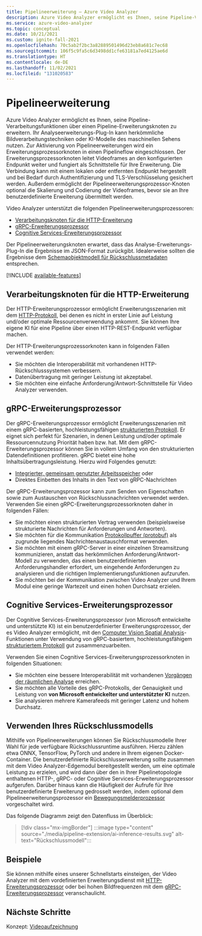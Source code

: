 ```yaml
---
title: Pipelineerweiterung – Azure Video Analyzer
description: Azure Video Analyzer ermöglicht es Ihnen, seine Pipeline-Verarbeitungsfunktionen über einen Pipeline-Erweiterungsknoten zu erweitern. In diesem Artikel wird der Pipelineerweiterungsknoten beschrieben.
ms.service: azure-video-analyzer
ms.topic: conceptual
ms.date: 10/21/2021
ms.custom: ignite-fall-2021
ms.openlocfilehash: 70c5ab2f2bc3a82889501496d23eb8a681c7ec68
ms.sourcegitcommit: 106f5c9fa5c6d3498dd1cfe63181a7ed4125ae6d
ms.translationtype: HT
ms.contentlocale: de-DE
ms.lasthandoff: 11/02/2021
ms.locfileid: "131020583"
---
```

# <a name="pipeline-extension"></a>Pipelineerweiterung

Azure Video Analyzer ermöglicht es Ihnen, seine Pipeline-Verarbeitungsfunktionen über einen Pipeline-Erweiterungsknoten zu erweitern. Ihr Analyseerweiterungs-Plug-In kann herkömmliche Bildverarbeitungstechniken oder KI-Modelle des maschinellen Sehens nutzen. Zur Aktivierung von Pipelineerweiterungen wird ein Erweiterungsprozessorknoten in einen Pipelineflow eingeschlossen. Der Erweiterungsprozessorknoten leitet Videoframes an den konfigurierten Endpunkt weiter und fungiert als Schnittstelle für Ihre Erweiterung. Die Verbindung kann mit einem lokalen oder entfernten Endpunkt hergestellt und bei Bedarf durch Authentifizierung und TLS-Verschlüsselung gesichert werden. Außerdem ermöglicht der Pipelineerweiterungsprozessor-Knoten optional die Skalierung und Codierung der Videoframes, bevor sie an Ihre benutzerdefinierte Erweiterung übermittelt werden.

Video Analyzer unterstützt die folgenden Pipelineerweiterungsprozessoren:

* [Verarbeitungsknoten für die HTTP-Erweiterung](pipeline.md#http-extension-processor) 
* [gRPC-Erweiterungsprozessor](pipeline.md#grpc-extension-processor)
* [Cognitive Services-Erweiterungsprozessor](pipeline.md#cognitive-services-extension-processor)

Der Pipelineerweiterungsknoten erwartet, dass das Analyse-Erweiterungs-Plug-In die Ergebnisse im JSON-Format zurückgibt. Idealerweise sollten die Ergebnisse dem [Schemaobjektmodell für Rückschlussmetadaten](inference-metadata-schema.md) entsprechen.

[!INCLUDE [available-features](./includes/available-features.md)]

## <a name="http-extension-processor"></a>Verarbeitungsknoten für die HTTP-Erweiterung

Der HTTP-Erweiterungsprozessor ermöglicht Erweiterungsszenarien mit dem [HTTP-Protokoll](http-extension-protocol.md), bei denen es nicht in erster Linie auf Leistung und/oder optimale Ressourcenverwendung ankommt. Sie können Ihre eigene KI für eine Pipeline über einen HTTP-REST-Endpunkt verfügbar machen.

Der HTTP-Erweiterungsprozessorknoten kann in folgenden Fällen verwendet werden:

* Sie möchten die Interoperabilität mit vorhandenen HTTP-Rückschlusssystemen verbessern.
* Datenübertragung mit geringer Leistung ist akzeptabel.
* Sie möchten eine einfache Anforderung/Antwort-Schnittstelle für Video Analyzer verwenden.

## <a name="grpc-extension-processor"></a>gRPC-Erweiterungsprozessor

Der gRPC-Erweiterungsprozessor ermöglicht Erweiterungsszenarien mit einem gRPC-basierten, hochleistungsfähigen [strukturierten Protokoll](grpc-extension-protocol.md). Er eignet sich perfekt für Szenarien, in denen Leistung und/oder optimale Ressourcennutzung Priorität haben bzw. hat. Mit dem gRPC-Erweiterungsprozessor können Sie in vollem Umfang von den strukturierten Datendefinitionen profitieren. gRPC bietet eine hohe Inhaltsübertragungsleistung. Hierzu wird Folgendes genutzt:

* [Integrierter, gemeinsam genutzter Arbeitsspeicher](https://en.wikipedia.org/wiki/Shared_memory) oder
* Direktes Einbetten des Inhalts in den Text von gRPC-Nachrichten

Der gRPC-Erweiterungsprozessor kann zum Senden von Eigenschaften sowie zum Austauschen von Rückschlussnachrichten verwendet werden. Verwenden Sie einen gRPC-Erweiterungsprozessorknoten daher in folgenden Fällen:

* Sie möchten einen strukturierten Vertrag verwenden (beispielsweise strukturierte Nachrichten für Anforderungen und Antworten).
* Sie möchten für die Kommunikation [Protokollpuffer (protobuf)](https://developers.google.com/protocol-buffers) als zugrunde liegendes Nachrichtenaustauschformat verwenden.
* Sie möchten mit einem gRPC-Server in einer einzelnen Streamsitzung kommunizieren, anstatt das herkömmlichen Anforderung/Antwort-Modell zu verwenden, das einen benutzerdefinierten Anforderungshandler erfordert, um eingehende Anforderungen zu analysieren und die richtigen Implementierungsfunktionen aufzurufen.
* Sie möchten bei der Kommunikation zwischen Video Analyzer und Ihrem Modul eine geringe Wartezeit und einen hohen Durchsatz erzielen.

## <a name="cognitive-services-extension-processor"></a>Cognitive Services-Erweiterungsprozessor

Der Cognitive Services-Erweiterungsprozessor (von Microsoft entwickelte und unterstützte KI) ist ein benutzerdefinierter Erweiterungsprozessor, der es Video Analyzer ermöglicht, mit den [Computer Vision Spatial Analysis](../../cognitive-services/computer-vision/overview.md)-Funktionen unter Verwendung von gRPC-basiertem, hochleistungsfähigem [strukturiertem Protokoll](grpc-extension-protocol.md) gut zusammenzuarbeiten. 

Verwenden Sie einen Cognitive Services-Erweiterungsprozessorknoten in folgenden Situationen:

* Sie möchten eine bessere Interoperabilität mit vorhandenen [Vorgängen der räumlichen Analyse](../../cognitive-services/computer-vision/intro-to-spatial-analysis-public-preview.md) erreichen.
* Sie möchten alle Vorteile des gRPC-Protokolls, der Genauigkeit und Leistung von **von Microsoft entwickelter und unterstützter KI** nutzen.
* Sie analysieren mehrere Kamerafeeds mit geringer Latenz und hohem Durchsatz.

## <a name="use-your-inferencing-model"></a>Verwenden Ihres Rückschlussmodells

Mithilfe von Pipelineerweiterungen können Sie Rückschlussmodelle Ihrer Wahl für jede verfügbare Rückschlussruntime ausführen. Hierzu zählen etwa ONNX, TensorFlow, PyTorch und andere in Ihrem eigenen Docker-Container. Die benutzerdefinierte Rückschlusserweiterung sollte zusammen mit dem Video Analyzer-Edgemodul bereitgestellt werden, um eine optimale Leistung zu erzielen, und wird dann über den in Ihrer Pipelinetopologie enthaltenen HTTP-, gRPC- oder Cognitive Services-Erweiterungsprozessor aufgerufen. Darüber hinaus kann die Häufigkeit der Aufrufe für Ihre benutzerdefinierte Erweiterung gedrosselt werden, indem optional dem Pipelineerweiterungsprozessor ein [Bewegungsmelderprozessor](pipeline.md#motion-detection-processor) vorgeschaltet wird.

Das folgende Diagramm zeigt den Datenfluss im Überblick:

> [!div class="mx-imgBorder"]
> :::image type="content" source="./media/pipeline-extension/ai-inference-results.svg" alt-text="Rückschlussmodell":::
 
## <a name="samples"></a>Beispiele

Sie können mithilfe eines unserer Schnellstarts einsteigen, der Video Analyzer mit dem vordefinierten Erweiterungsdienst mit [HTTP-Erweiterungsprozessor](pipeline.md#http-extension-processor) oder bei hohen Bildfrequenzen mit dem [gRPC-Erweiterungsprozessor](pipeline.md#grpc-extension-processor) veranschaulicht.

## <a name="next-steps"></a>Nächste Schritte 

Konzept: [Videoaufzeichnung](video-recording.md)
